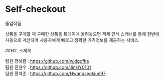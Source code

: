 # Self-checkout
졸업작품

상품을 구매할 때 구매한 상품을 트레이에 올려놓으면 객체 인식 스캐너를 통해 한번에 자동으로 계산되어 사용자에게 빠르고 정확한 가격정보를 제공하는 서비스.

##H2, 소제목

팀원 정해람 : https://github.com/wjdgofka   
팀원 진현우 : https://github.com/JinHY0101   
팀원 황석준 : https://github.com/Hwangseokjun97

